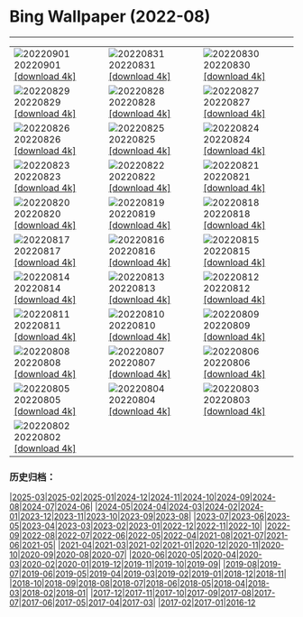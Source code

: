 # Bing Wallpaper (2022-08)
**************

<table><tr><td><img class="wallpaper" src="https://www.bing.com/th?id=OHR.WildlifeCrossing_IT-IT9066461678_1920x1080.jpg" alt="20220901"> 20220901 <a href="https://www.bing.com/th?id=OHR.WildlifeCrossing_IT-IT9066461678_UHD.jpg">[download 4k]</a></td><td><img class="wallpaper" src="https://www.bing.com/th?id=OHR.SammezzanoCastle_IT-IT8448002045_1920x1080.jpg" alt="20220831"> 20220831 <a href="https://www.bing.com/th?id=OHR.SammezzanoCastle_IT-IT8448002045_UHD.jpg">[download 4k]</a></td><td><img class="wallpaper" src="https://www.bing.com/th?id=OHR.Migliarino_IT-IT8048931972_1920x1080.jpg" alt="20220830"> 20220830 <a href="https://www.bing.com/th?id=OHR.Migliarino_IT-IT8048931972_UHD.jpg">[download 4k]</a></td></tr><tr><td><img class="wallpaper" src="https://www.bing.com/th?id=OHR.EstoniaBaltic_IT-IT7601823237_1920x1080.jpg" alt="20220829"> 20220829 <a href="https://www.bing.com/th?id=OHR.EstoniaBaltic_IT-IT7601823237_UHD.jpg">[download 4k]</a></td><td><img class="wallpaper" src="https://www.bing.com/th?id=OHR.BeardedTit_IT-IT6915988542_1920x1080.jpg" alt="20220828"> 20220828 <a href="https://www.bing.com/th?id=OHR.BeardedTit_IT-IT6915988542_UHD.jpg">[download 4k]</a></td><td><img class="wallpaper" src="https://www.bing.com/th?id=OHR.MSHV_IT-IT7094490494_1920x1080.jpg" alt="20220827"> 20220827 <a href="https://www.bing.com/th?id=OHR.MSHV_IT-IT7094490494_UHD.jpg">[download 4k]</a></td></tr><tr><td><img class="wallpaper" src="https://www.bing.com/th?id=OHR.PeljesacWind_IT-IT6985137042_1920x1080.jpg" alt="20220826"> 20220826 <a href="https://www.bing.com/th?id=OHR.PeljesacWind_IT-IT6985137042_UHD.jpg">[download 4k]</a></td><td><img class="wallpaper" src="https://www.bing.com/th?id=OHR.CascadesNP_IT-IT8996545889_1920x1080.jpg" alt="20220825"> 20220825 <a href="https://www.bing.com/th?id=OHR.CascadesNP_IT-IT8996545889_UHD.jpg">[download 4k]</a></td><td><img class="wallpaper" src="https://www.bing.com/th?id=OHR.WheatField_IT-IT8579409356_1920x1080.jpg" alt="20220824"> 20220824 <a href="https://www.bing.com/th?id=OHR.WheatField_IT-IT8579409356_UHD.jpg">[download 4k]</a></td></tr><tr><td><img class="wallpaper" src="https://www.bing.com/th?id=OHR.Manarola5terre_IT-IT8239803711_1920x1080.jpg" alt="20220823"> 20220823 <a href="https://www.bing.com/th?id=OHR.Manarola5terre_IT-IT8239803711_UHD.jpg">[download 4k]</a></td><td><img class="wallpaper" src="https://www.bing.com/th?id=OHR.TenderMoment_IT-IT7409712119_1920x1080.jpg" alt="20220822"> 20220822 <a href="https://www.bing.com/th?id=OHR.TenderMoment_IT-IT7409712119_UHD.jpg">[download 4k]</a></td><td><img class="wallpaper" src="https://www.bing.com/th?id=OHR.CostadaMorte_IT-IT7133771816_1920x1080.jpg" alt="20220821"> 20220821 <a href="https://www.bing.com/th?id=OHR.CostadaMorte_IT-IT7133771816_UHD.jpg">[download 4k]</a></td></tr><tr><td><img class="wallpaper" src="https://www.bing.com/th?id=OHR.BearProof_IT-IT6777341598_1920x1080.jpg" alt="20220820"> 20220820 <a href="https://www.bing.com/th?id=OHR.BearProof_IT-IT6777341598_UHD.jpg">[download 4k]</a></td><td><img class="wallpaper" src="https://www.bing.com/th?id=OHR.PenzancePool_IT-IT6484295527_1920x1080.jpg" alt="20220819"> 20220819 <a href="https://www.bing.com/th?id=OHR.PenzancePool_IT-IT6484295527_UHD.jpg">[download 4k]</a></td><td><img class="wallpaper" src="https://www.bing.com/th?id=OHR.SourHerring_IT-IT5358376764_1920x1080.jpg" alt="20220818"> 20220818 <a href="https://www.bing.com/th?id=OHR.SourHerring_IT-IT5358376764_UHD.jpg">[download 4k]</a></td></tr><tr><td><img class="wallpaper" src="https://www.bing.com/th?id=OHR.AquarioNatural_IT-IT4971206684_1920x1080.jpg" alt="20220817"> 20220817 <a href="https://www.bing.com/th?id=OHR.AquarioNatural_IT-IT4971206684_UHD.jpg">[download 4k]</a></td><td><img class="wallpaper" src="https://www.bing.com/th?id=OHR.GreatWhiteRoller_IT-IT2771606050_1920x1080.jpg" alt="20220816"> 20220816 <a href="https://www.bing.com/th?id=OHR.GreatWhiteRoller_IT-IT2771606050_UHD.jpg">[download 4k]</a></td><td><img class="wallpaper" src="https://www.bing.com/th?id=OHR.FerragostoNight_IT-IT2386194169_1920x1080.jpg" alt="20220815"> 20220815 <a href="https://www.bing.com/th?id=OHR.FerragostoNight_IT-IT2386194169_UHD.jpg">[download 4k]</a></td></tr><tr><td><img class="wallpaper" src="https://www.bing.com/th?id=OHR.PantherChameleon_IT-IT1149578047_1920x1080.jpg" alt="20220814"> 20220814 <a href="https://www.bing.com/th?id=OHR.PantherChameleon_IT-IT1149578047_UHD.jpg">[download 4k]</a></td><td><img class="wallpaper" src="https://www.bing.com/th?id=OHR.BoundaryWaters_IT-IT0692194698_1920x1080.jpg" alt="20220813"> 20220813 <a href="https://www.bing.com/th?id=OHR.BoundaryWaters_IT-IT0692194698_UHD.jpg">[download 4k]</a></td><td><img class="wallpaper" src="https://www.bing.com/th?id=OHR.AmboseliElephants_IT-IT0373821003_1920x1080.jpg" alt="20220812"> 20220812 <a href="https://www.bing.com/th?id=OHR.AmboseliElephants_IT-IT0373821003_UHD.jpg">[download 4k]</a></td></tr><tr><td><img class="wallpaper" src="https://www.bing.com/th?id=OHR.AnniversaryJTNP_IT-IT1925713891_1920x1080.jpg" alt="20220811"> 20220811 <a href="https://www.bing.com/th?id=OHR.AnniversaryJTNP_IT-IT1925713891_UHD.jpg">[download 4k]</a></td><td><img class="wallpaper" src="https://www.bing.com/th?id=OHR.MilkyWaySardinia_IT-IT2332518091_1920x1080.jpg" alt="20220810"> 20220810 <a href="https://www.bing.com/th?id=OHR.MilkyWaySardinia_IT-IT2332518091_UHD.jpg">[download 4k]</a></td><td><img class="wallpaper" src="https://www.bing.com/th?id=OHR.CuevaManos_IT-IT1562652108_1920x1080.jpg" alt="20220809"> 20220809 <a href="https://www.bing.com/th?id=OHR.CuevaManos_IT-IT1562652108_UHD.jpg">[download 4k]</a></td></tr><tr><td><img class="wallpaper" src="https://www.bing.com/th?id=OHR.EsPantaleu_IT-IT3362297730_1920x1080.jpg" alt="20220808"> 20220808 <a href="https://www.bing.com/th?id=OHR.EsPantaleu_IT-IT3362297730_UHD.jpg">[download 4k]</a></td><td><img class="wallpaper" src="https://www.bing.com/th?id=OHR.SpringPoint_IT-IT5968058894_1920x1080.jpg" alt="20220807"> 20220807 <a href="https://www.bing.com/th?id=OHR.SpringPoint_IT-IT5968058894_UHD.jpg">[download 4k]</a></td><td><img class="wallpaper" src="https://www.bing.com/th?id=OHR.SFSaltFlats_IT-IT5265242974_1920x1080.jpg" alt="20220806"> 20220806 <a href="https://www.bing.com/th?id=OHR.SFSaltFlats_IT-IT5265242974_UHD.jpg">[download 4k]</a></td></tr><tr><td><img class="wallpaper" src="https://www.bing.com/th?id=OHR.MilitaryTattoo_IT-IT2190069216_1920x1080.jpg" alt="20220805"> 20220805 <a href="https://www.bing.com/th?id=OHR.MilitaryTattoo_IT-IT2190069216_UHD.jpg">[download 4k]</a></td><td><img class="wallpaper" src="https://www.bing.com/th?id=OHR.LagoBraies_IT-IT1892379532_1920x1080.jpg" alt="20220804"> 20220804 <a href="https://www.bing.com/th?id=OHR.LagoBraies_IT-IT1892379532_UHD.jpg">[download 4k]</a></td><td><img class="wallpaper" src="https://www.bing.com/th?id=OHR.RedneckedGrebe_IT-IT1580890468_1920x1080.jpg" alt="20220803"> 20220803 <a href="https://www.bing.com/th?id=OHR.RedneckedGrebe_IT-IT1580890468_UHD.jpg">[download 4k]</a></td></tr><tr><td><img class="wallpaper" src="https://www.bing.com/th?id=OHR.HickmanBridge_IT-IT1225272181_1920x1080.jpg" alt="20220802"> 20220802 <a href="https://www.bing.com/th?id=OHR.HickmanBridge_IT-IT1225272181_UHD.jpg">[download 4k]</a></td><td></td><td></td></tr></table>

### 历史归档：

|[2025-03](/../2025-03/2025-03.md)|[2025-02](/../2025-02/2025-02.md)|[2025-01](/../2025-01/2025-01.md)|[2024-12](/../2024-12/2024-12.md)|[2024-11](/../2024-11/2024-11.md)|[2024-10](/../2024-10/2024-10.md)|[2024-09](/../2024-09/2024-09.md)|[2024-08](/../2024-08/2024-08.md)|[2024-07](/../2024-07/2024-07.md)|[2024-06](/../2024-06/2024-06.md)|
|[2024-05](/../2024-05/2024-05.md)|[2024-04](/../2024-04/2024-04.md)|[2024-03](/../2024-03/2024-03.md)|[2024-02](/../2024-02/2024-02.md)|[2024-01](/../2024-01/2024-01.md)|[2023-12](/../2023-12/2023-12.md)|[2023-11](/../2023-11/2023-11.md)|[2023-10](/../2023-10/2023-10.md)|[2023-09](/../2023-09/2023-09.md)|[2023-08](/../2023-08/2023-08.md)|
|[2023-07](/../2023-07/2023-07.md)|[2023-06](/../2023-06/2023-06.md)|[2023-05](/../2023-05/2023-05.md)|[2023-04](/../2023-04/2023-04.md)|[2023-03](/../2023-03/2023-03.md)|[2023-02](/../2023-02/2023-02.md)|[2023-01](/../2023-01/2023-01.md)|[2022-12](/../2022-12/2022-12.md)|[2022-11](/../2022-11/2022-11.md)|[2022-10](/../2022-10/2022-10.md)|
|[2022-09](/../2022-09/2022-09.md)|[2022-08](/2022-08.md)|[2022-07](/../2022-07/2022-07.md)|[2022-06](/../2022-06/2022-06.md)|[2022-05](/../2022-05/2022-05.md)|[2022-04](/../2022-04/2022-04.md)|[2021-08](/../2021-08/2021-08.md)|[2021-07](/../2021-07/2021-07.md)|[2021-06](/../2021-06/2021-06.md)|[2021-05](/../2021-05/2021-05.md)|
|[2021-04](/../2021-04/2021-04.md)|[2021-03](/../2021-03/2021-03.md)|[2021-02](/../2021-02/2021-02.md)|[2021-01](/../2021-01/2021-01.md)|[2020-12](/../2020-12/2020-12.md)|[2020-11](/../2020-11/2020-11.md)|[2020-10](/../2020-10/2020-10.md)|[2020-09](/../2020-09/2020-09.md)|[2020-08](/../2020-08/2020-08.md)|[2020-07](/../2020-07/2020-07.md)|
|[2020-06](/../2020-06/2020-06.md)|[2020-05](/../2020-05/2020-05.md)|[2020-04](/../2020-04/2020-04.md)|[2020-03](/../2020-03/2020-03.md)|[2020-02](/../2020-02/2020-02.md)|[2020-01](/../2020-01/2020-01.md)|[2019-12](/../2019-12/2019-12.md)|[2019-11](/../2019-11/2019-11.md)|[2019-10](/../2019-10/2019-10.md)|[2019-09](/../2019-09/2019-09.md)|
|[2019-08](/../2019-08/2019-08.md)|[2019-07](/../2019-07/2019-07.md)|[2019-06](/../2019-06/2019-06.md)|[2019-05](/../2019-05/2019-05.md)|[2019-04](/../2019-04/2019-04.md)|[2019-03](/../2019-03/2019-03.md)|[2019-02](/../2019-02/2019-02.md)|[2019-01](/../2019-01/2019-01.md)|[2018-12](/../2018-12/2018-12.md)|[2018-11](/../2018-11/2018-11.md)|
|[2018-10](/../2018-10/2018-10.md)|[2018-09](/../2018-09/2018-09.md)|[2018-08](/../2018-08/2018-08.md)|[2018-07](/../2018-07/2018-07.md)|[2018-06](/../2018-06/2018-06.md)|[2018-05](/../2018-05/2018-05.md)|[2018-04](/../2018-04/2018-04.md)|[2018-03](/../2018-03/2018-03.md)|[2018-02](/../2018-02/2018-02.md)|[2018-01](/../2018-01/2018-01.md)|
|[2017-12](/../2017-12/2017-12.md)|[2017-11](/../2017-11/2017-11.md)|[2017-10](/../2017-10/2017-10.md)|[2017-09](/../2017-09/2017-09.md)|[2017-08](/../2017-08/2017-08.md)|[2017-07](/../2017-07/2017-07.md)|[2017-06](/../2017-06/2017-06.md)|[2017-05](/../2017-05/2017-05.md)|[2017-04](/../2017-04/2017-04.md)|[2017-03](/../2017-03/2017-03.md)|
|[2017-02](/../2017-02/2017-02.md)|[2017-01](/../2017-01/2017-01.md)|[2016-12](/../2016-12/2016-12.md)